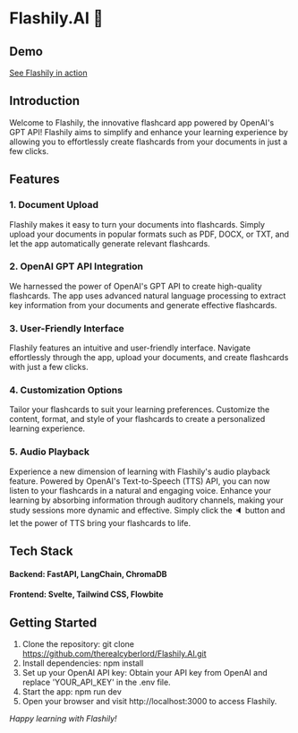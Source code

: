 # Flashily.AI 📝

## Demo
[See Flashily in action](https://youtu.be/oe51EGW3-x0?si=3zTrO1IJJ6_46hkl)

## Introduction
Welcome to Flashily, the innovative flashcard app powered by OpenAI's GPT API! Flashily aims to simplify and enhance your learning experience by allowing you to effortlessly create flashcards from your documents in just a few clicks.

## Features
### 1. Document Upload
Flashily makes it easy to turn your documents into flashcards. Simply upload your documents in popular formats such as PDF, DOCX, or TXT, and let the app automatically generate relevant flashcards.

### 2. OpenAI GPT API Integration
We harnessed the power of OpenAI's GPT API to create high-quality flashcards. The app uses advanced natural language processing to extract key information from your documents and generate effective flashcards.

### 3. User-Friendly Interface
Flashily features an intuitive and user-friendly interface. Navigate effortlessly through the app, upload your documents, and create flashcards with just a few clicks.

### 4. Customization Options
Tailor your flashcards to suit your learning preferences. Customize the content, format, and style of your flashcards to create a personalized learning experience.

### 5. Audio Playback
Experience a new dimension of learning with Flashily's audio playback feature. Powered by OpenAI's Text-to-Speech (TTS) API, you can now listen to your flashcards in a natural and engaging voice. Enhance your learning by absorbing information through auditory channels, making your study sessions more dynamic and effective. Simply click the 🔈 button and let the power of TTS bring your flashcards to life.

## Tech Stack
#### Backend: FastAPI, LangChain, ChromaDB 
#### Frontend: Svelte, Tailwind CSS, Flowbite

## Getting Started
1. Clone the repository: git clone https://github.com/therealcyberlord/Flashily.AI.git
2. Install dependencies: npm install
3. Set up your OpenAI API key: Obtain your API key from OpenAI and replace 'YOUR_API_KEY' in the .env file.
4. Start the app: npm run dev
5. Open your browser and visit http://localhost:3000 to access Flashily.

_Happy learning with Flashily!_
